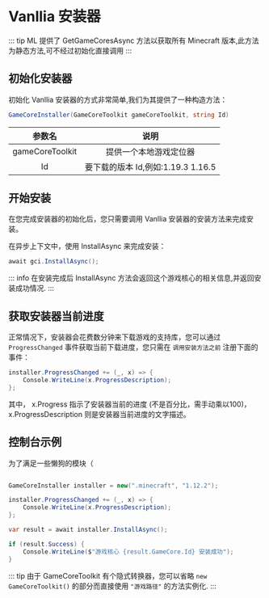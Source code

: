 ---
---

# Vanllia 安装器

::: tip
ML 提供了 GetGameCoresAsync 方法以获取所有 Minecraft 版本,此方法为静态方法,可不经过初始化直接调用
:::

## 初始化安装器
初始化 Vanllia 安装器的方式非常简单,我们为其提供了一种构造方法：

```C#
GameCoreInstaller(GameCoreToolkit gameCoreToolkit, string Id)
```

|参数名|说明|
|:------:|:----:|
|gameCoreToolkit | 提供一个本地游戏定位器  |
|Id | 要下载的版本 Id,例如:1.19.3 1.16.5 |

## 开始安装
在您完成安装器的初始化后，您只需要调用 Vanllia 安装器的安装方法来完成安装。

在异步上下文中，使用 InstallAsync 来完成安装：
```C#
await gci.InstallAsync();
```

::: info
在安装完成后 InstallAsync 方法会返回这个游戏核心的相关信息,并返回安装成功情况.
:::

## 获取安装器当前进度
正常情况下，安装器会花费数分钟来下载游戏的支持库，您可以通过 `ProgressChanged` 事件获取当前下载进度，您只需在 `调用安装方法之前` 注册下面的事件：
```C#
installer.ProgressChanged += (_, x) => {
    Console.WriteLine(x.ProgressDescription);
};
```
其中， x.Progress 指示了安装器当前的进度 (不是百分比，需手动乘以100)，x.ProgressDescription 则是安装器当前进度的文字描述。

## 控制台示例
为了满足一些懒狗的模块（
``` C#

GameCoreInstaller installer = new(".minecraft", "1.12.2");

installer.ProgressChanged += (_, x) => {
    Console.WriteLine(x.ProgressDescription);
};

var result = await installer.InstallAsync();

if (result.Success) {
    Console.WriteLine($"游戏核心 {result.GameCore.Id} 安装成功");
}

```

::: tip
由于 GameCoreToolkit 有个隐式转换器，您可以省略 `new GameCoreToolkit()` 的部分而直接使用 `"游戏路径"` 的方法实例化.
:::
